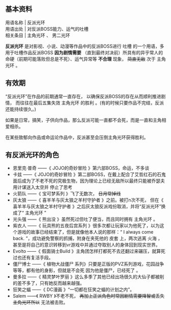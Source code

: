 **基本资料**  
---  
用语名称  |  反派光环   
用语出处  |  对反派BOSS能力、运气的吐槽   
相关条目  |  主角光环  、  男二光环   
  
**反派光环** 是对影视、小说、动漫等作品中的反派BOSS进行  吐槽  的一个用语，多用于吐槽作品反派BOSS **因为剧情需要**
（直到最终对决前）所具有的异乎常人的命硬（前期可能落败但总是不死）、运气异常等 **不合理** 现象， ~~简直无敌~~ 次于  主角光环  。

##  有效期

“反派光环”在作品的前期通常一直存在，  以确保反派BOSS的存在从而顺利推进剧情，  而往往在最后五集失效  主角光环  的胜利
。(有的时候只要作品不完结，反派还能持续很久。)

如果是日常，搞笑，子供向作品，那么反派可能一直都不会死，而是一直和主角相爱相杀。

在某些致郁向作品或命运论作品中，反派甚至会压倒主角光环获得胜利。

##  有反派光环的角色

  * 恩里克·普奇  ——《  JOJO的奇妙冒险  》第六部BOSS，命运，不多谈 
  * 卡兹  ——《  JOJO的奇妙冒险  》第二部BOSS，在戴上配合了艾哲红石的石鬼面后成为了不老不死的究极生物，因为理论上已经无敌所以最终只能被乔瑟夫用计谋送入太空并  停止了思考 
  * 火箭队  ——《  宝可梦系列  》飞了无数次， ~~日月常掉线~~
  * 灰太狼  ——《  喜羊羊与灰太狼之羊村守护者  》之前。被打n次不死，  但在《  喜羊羊与灰太狼之羊村守护者  》之后灰太狼反派戏份取消，并将“反派光环”换成了“  主角光环  ” 
  * 光头强  ——《  熊出没  》虽然死过但吐了便当，而且同时拥有  主角光环  。 
  * 紫衣人  ——《  玩具熊的五夜后宫系列  》很多次都让玩家以为他死了，以为这个游戏的故事已经结束了，但是就像他本人说的那样：“  I always come back.  ”，成功避免警察的抓捕，附身在夹死他的  皮套  上，两次逃离  火海  ，甚至是将自己的意识转移到vr游戏中并通过夺取别人的身体回到现实世界。 
  * Evolto  ——《  假面骑士Build  》主角团怎样打都死不去还翻过来碾压，就算死过也还有复活手段。 
  * 僵尸博士  ——《  植物大战僵尸  系列》只要是正版的PVZ系列游戏，花园战争等等，都有他的身影，但就是不会死  因为他是僵尸，已经死了  。 
  * 曼多拉  ——《  精灵梦叶罗丽  》这么多季了其他已经出场很久的大仙子都被削的差不多了，只有她反而越来越强。 
  * 狂笑之蝠  ——《  DC漫画  》“一切都在狂笑之蝠的计划之内”。 
  * Salem  ——《  RWBY  》不老不死， ~~再加上正派角色时常因剧情需要降智或丢失主角光环所以~~ 无法被击败。 

